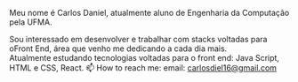    Meu nome é Carlos Daniel, atualmente aluno de Engenharia da Computação pela UFMA.    
   
 Sou interessado em desenvolver e trabalhar  com stacks voltadas para oFront End, área que venho me dedicando a cada dia mais.  
Atualmente estudando tecnologias voltadas para o front end: Java Script, HTML e CSS, React.
📫 How to reach me: email: carlosdiel16@gmail.com


<!---
Danielskj/Danielskj is a ✨ special ✨ repository because its `README.md` (this file) appears on your GitHub profile.
You can click the Preview link to take a look at your changes.
--->
